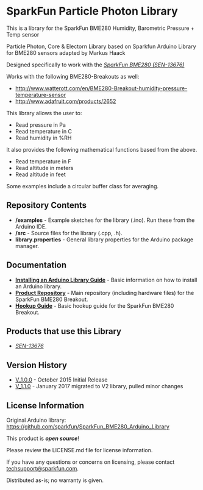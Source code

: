 SparkFun <PRODUCT NAME> Particle Photon Library
===============================================

This is a library for the SparkFun BME280 Humidity, Barometric Pressure + Temp sensor

Particle Photon, Core & Electorn Library based on Sparkfun Arduino Library for BME280 sensors adapted by Markus Haack

Designed specifically to work with the [*SparkFun BME280 (SEN-13676)*](https://www.sparkfun.com/products/13676)

Works with the following BME280-Breakouts as well:
 * http://www.watterott.com/en/BME280-Breakout-humidity-pressure-temperature-sensor
 * http://www.adafruit.com/products/2652

This library allows the user to:

* Read pressure in Pa
* Read temperature in C
* Read humidity in %RH

It also provides the following mathematical functions based from the above.

* Read temperature in F
* Read altitude in meters
* Read altitude in feet

Some examples include a circular buffer class for averaging.

Repository Contents
-------------------

* **/examples** - Example sketches for the library (.ino). Run these from the Arduino IDE. 
* **/src** - Source files for the library (.cpp, .h).
* **library.properties** - General library properties for the Arduino package manager. 

Documentation
--------------

* **[Installing an Arduino Library Guide](https://learn.sparkfun.com/tutorials/installing-an-arduino-library)** - Basic information on how to install an Arduino library.
* **[Product Repository](https://github.com/sparkfun/BME280-Breakout-Board)** - Main repository (including hardware files) for the SparkFun BME280 Breakout.
* **[Hookup Guide](https://learn.sparkfun.com/tutorials/bme280-breakout-hookup-guide)** - Basic hookup guide for the SparkFun BME280 Breakout.

Products that use this Library 
---------------------------------

* [*SEN-13676*](https://www.sparkfun.com/products/13676)

Version History
---------------
* [V_1.0.0](https://github.com/mhaack/SparkFun_BME280/releases/tag/V_1.0.0) - October 2015 Initial Release
* [V_1.1.0](https://github.com/mhaack/SparkFun_BME280/releases/tag/V_1.1.0) - January 2017 migrated to V2 library, pulled minor changes

License Information
-------------------

Original Arduino library: https://github.com/sparkfun/SparkFun_BME280_Arduino_Library

This product is _**open source**_! 

Please review the LICENSE.md file for license information. 

If you have any questions or concerns on licensing, please contact techsupport@sparkfun.com.

Distributed as-is; no warranty is given.
